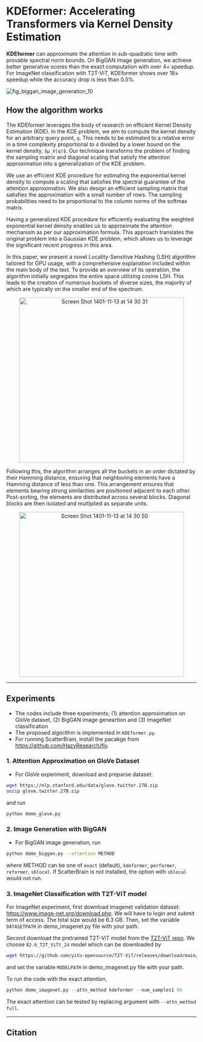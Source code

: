 # KDEformer: Accelerating Transformers via Kernel Density Estimation

**KDEformer** can approximate the attention in sub-quadratic time with provable spectral norm bounds. On BigGAN image generation, we achieve better generative scores than the exact computation with over $4\times$ speedup. For ImageNet classification with T2T-ViT, KDEformer shows over $18\times$ speedup while the accuracy drop is less than $0.5\%$.

![fig_biggan_image_generation_10](https://github.com/majid-daliri/kdeformer/assets/112280828/8835c59b-0473-4f41-a637-aeae396dc883)

## How the algorithm works 

The KDEformer leverages the body of research on efficient Kernel Density Estimation (KDE). In the KDE problem, we aim to compute the kernel density for an arbitrary query point, `q`. This needs to be estimated to a relative error in a time complexity proportional to `d` divided by a lower bound on the kernel density, `$µ_X(q)$`.
Our technique transforms the problem of finding the sampling matrix and diagonal scaling that satisfy the attention approximation into a generalization of the KDE problem.

We use an efficient KDE procedure for estimating the exponential kernel density to compute a scaling that satisfies the spectral guarantee of the attention approximation. We also design an efficient sampling matrix that satisfies the approximation with a small number of rows. The sampling probabilities need to be proportional to the column norms of the softmax matrix.

Having a generalized KDE procedure for efficiently evaluating the weighted exponential kernel density enables us to approximate the attention mechanism as per our approximation formula. This approach translates the original problem into a Gaussian KDE problem, which allows us to leverage the significant recent progress in this area.

In this paper, we present a novel Locality-Sensitive Hashing (LSH) algorithm tailored for GPU usage, with a comprehensive explanation included within the main body of the text. To provide an overview of its operation, the algorithm initially segregates the entire space utilizing cosine LSH. This leads to the creation of numerous buckets of diverse sizes, the majority of which are typically on the smaller end of the spectrum.

<p align="center">
<img width="436" alt="Screen Shot 1401-11-13 at 14 30 31" src="https://user-images.githubusercontent.com/112280828/216431091-3b69481b-14c3-4909-acec-26503ee142f0.png">
</p>

Following this, the algorithm arranges all the buckets in an order dictated by their Hamming distance, ensuring that neighboring elements have a Hamming distance of less than one. This arrangement ensures that elements bearing strong similarities are positioned adjacent to each other. Post-sorting, the elements are distributed across several blocks. Diagonal blocks are then isolated and multiplied as separate units.

<p align="center">
<img width="436" alt="Screen Shot 1401-11-13 at 14 30 50" src="https://user-images.githubusercontent.com/112280828/216432181-c6e52de9-59ce-4e7a-9e68-221a0a82b670.png">
</p>

-----
## Experiments

- The codes include three experiments; (1) attention approximation on GloVe dataset, (2) BigGAN image geneartion and (3) ImageNet classification
- The proposed algorithm is implemented in ``KDEformer.py``.
- For running ScatterBrain, install the pacakge from https://github.com/HazyResearch/fly.

### 1. Attention Approximation on GloVe Dataset

- For GloVe experiment, download and preparse dataset:
```bash
wget https://nlp.stanford.edu/data/glove.twitter.27B.zip
unzip glove.twitter.27B.zip
```
and run 
```bash
python demo_glove.py
```

### 2. Image Generation with BigGAN

- For BigGAN image generation, run 
```bash
python demo_biggan.py --attention METHOD
```
where METHOD can be one of ``exact`` (default), ``kdeformer``, ``performer``, ``reformer``, ``sblocal``. If ScatterBrain is not installed, the option with ``sblocal`` would not run.

### 3. ImageNet Classification with T2T-ViT model

For ImageNet experiment, first download imagenet validation dataset: https://www.image-net.org/download.php. We will have to login and submit term of access. The total size would be 6.3 GB. Then, set the variable ``DATASETPATH`` in demo_imagenet.py file with your path.

Second download the pretrained T2T-ViT model from the [T2T-ViT repo](https://github.com/yitu-opensource/T2T-ViT/releases). We choose ``82.6_T2T_ViTt_24`` model which can be downloaded by

```sh
wget https://github.com/yitu-opensource/T2T-ViT/releases/download/main/82.6_T2T_ViTt_24.pth.tar
```
and set the variable ``MODELPATH`` in demo_imagenet.py file with your path.

To run the code with the exact attention,
```python
python demo_imagenet.py --attn_method kdeformer --num_samples1 98
```
The exact attention can be tested by replacing argument with ``--attn_method full``.


-----

## Citation

